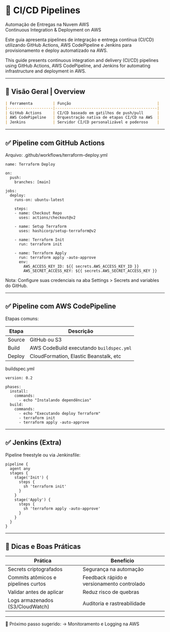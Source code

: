# 🚀 CI/CD Pipelines  
Automação de Entregas na Nuvem AWS  
Continuous Integration & Deployment on AWS

Este guia apresenta pipelines de integração e entrega contínua (CI/CD) utilizando GitHub Actions, AWS CodePipeline e Jenkins para provisionamento e deploy automatizado na AWS.

This guide presents continuous integration and delivery (CI/CD) pipelines using GitHub Actions, AWS CodePipeline, and Jenkins for automating infrastructure and deployment in AWS.

---

## 🔧 Visão Geral | Overview

```markdown
| Ferramenta         | Função                                      |
|--------------------|---------------------------------------------|
| GitHub Actions     | CI/CD baseado em gatilhos de push/pull      |
| AWS CodePipeline   | Orquestração nativa de etapas CI/CD na AWS  |
| Jenkins            | Servidor CI/CD personalizável e poderoso    |
```
---

## ✅ Pipeline com GitHub Actions
Arquivo: .github/workflows/terraform-deploy.yml
```
name: Terraform Deploy

on:
  push:
    branches: [main]

jobs:
  deploy:
    runs-on: ubuntu-latest

    steps:
    - name: Checkout Repo
      uses: actions/checkout@v2

    - name: Setup Terraform
      uses: hashicorp/setup-terraform@v2

    - name: Terraform Init
      run: terraform init

    - name: Terraform Apply
      run: terraform apply -auto-approve
      env:
        AWS_ACCESS_KEY_ID: ${{ secrets.AWS_ACCESS_KEY_ID }}
        AWS_SECRET_ACCESS_KEY: ${{ secrets.AWS_SECRET_ACCESS_KEY }}
```
Nota: Configure suas credenciais na aba Settings > Secrets and variables do GitHub.

---

## ✅ Pipeline com AWS CodePipeline
Etapas comuns:

| Etapa                | Descrição                                  |
|----------------------|--------------------------------------------|
| Source               | GitHub ou S3                               |
| Build                | AWS CodeBuild executando `buildspec.yml`   |
| Deploy               | CloudFormation, Elastic Beanstalk, etc     |

buildspec.yml
```
version: 0.2

phases:
  install:
    commands:
      - echo "Instalando dependências"
  build:
    commands:
      - echo "Executando deploy Terraform"
      - terraform init
      - terraform apply -auto-approve
```
---

## ✅ Jenkins (Extra)

Pipeline freestyle ou via Jenkinsfile:
```
pipeline {
  agent any
  stages {
    stage('Init') {
      steps {
        sh 'terraform init'
      }
    }
    stage('Apply') {
      steps {
        sh 'terraform apply -auto-approve'
      }
    }
  }
}
```
---

## 📌 Dicas e Boas Práticas

| Prática                         | Benefício                                      |
|---------------------------------|------------------------------------------------|
| Secrets criptografados          | Segurança na automação                         |
| Commits atômicos e pipelines curtos | Feedback rápido e versionamento controlado |
| Validar antes de aplicar        | Reduz risco de quebras                         |
| Logs armazenados (S3/CloudWatch) | Auditoria e rastreabilidade                   |
---

📘 Próximo passo sugerido:
→ Monitoramento e Logging na AWS
